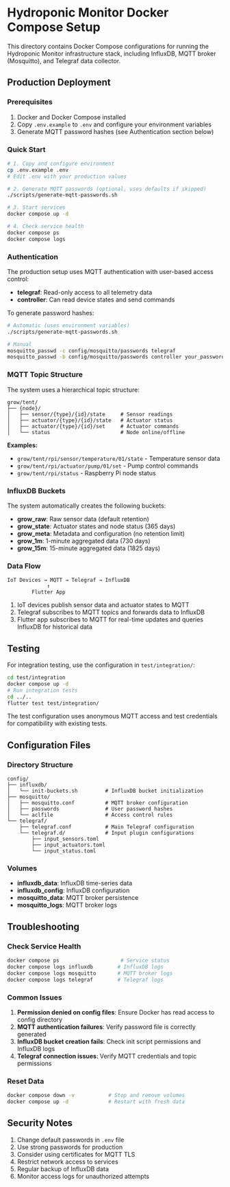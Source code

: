 # Hydroponic Monitor Docker Compose Setup

This directory contains Docker Compose configurations for running the Hydroponic Monitor infrastructure stack, including InfluxDB, MQTT broker (Mosquitto), and Telegraf data collector.

## Production Deployment

### Prerequisites

1. Docker and Docker Compose installed
2. Copy `.env.example` to `.env` and configure your environment variables
3. Generate MQTT password hashes (see Authentication section below)

### Quick Start

```bash
# 1. Copy and configure environment
cp .env.example .env
# Edit .env with your production values

# 2. Generate MQTT passwords (optional, uses defaults if skipped)
./scripts/generate-mqtt-passwords.sh

# 3. Start services
docker compose up -d

# 4. Check service health
docker compose ps
docker compose logs
```

### Authentication

The production setup uses MQTT authentication with user-based access control:

- **telegraf**: Read-only access to all telemetry data
- **controller**: Can read device states and send commands

To generate password hashes:

```bash
# Automatic (uses environment variables)
./scripts/generate-mqtt-passwords.sh

# Manual
mosquitto_passwd -c config/mosquitto/passwords telegraf
mosquitto_passwd -b config/mosquitto/passwords controller your_password
```

### MQTT Topic Structure

The system uses a hierarchical topic structure:

```
grow/tent/
├── {node}/
│   ├── sensor/{type}/{id}/state     # Sensor readings
│   ├── actuator/{type}/{id}/state   # Actuator status
│   ├── actuator/{type}/{id}/set     # Actuator commands
│   └── status                       # Node online/offline
```

**Examples:**
- `grow/tent/rpi/sensor/temperature/01/state` - Temperature sensor data
- `grow/tent/rpi/actuator/pump/01/set` - Pump control commands
- `grow/tent/rpi/status` - Raspberry Pi node status

### InfluxDB Buckets

The system automatically creates the following buckets:

- **grow_raw**: Raw sensor data (default retention)
- **grow_state**: Actuator states and node status (365 days)
- **grow_meta**: Metadata and configuration (no retention limit)
- **grow_1m**: 1-minute aggregated data (730 days)
- **grow_15m**: 15-minute aggregated data (1825 days)

### Data Flow

```
IoT Devices → MQTT → Telegraf → InfluxDB
             ↑
        Flutter App
```

1. IoT devices publish sensor data and actuator states to MQTT
2. Telegraf subscribes to MQTT topics and forwards data to InfluxDB
3. Flutter app subscribes to MQTT for real-time updates and queries InfluxDB for historical data

## Testing

For integration testing, use the configuration in `test/integration/`:

```bash
cd test/integration
docker compose up -d
# Run integration tests
cd ../..
flutter test test/integration/
```

The test configuration uses anonymous MQTT access and test credentials for compatibility with existing tests.

## Configuration Files

### Directory Structure

```
config/
├── influxdb/
│   └── init-buckets.sh         # InfluxDB bucket initialization
├── mosquitto/
│   ├── mosquitto.conf          # MQTT broker configuration
│   ├── passwords               # User password hashes
│   └── aclfile                 # Access control rules
└── telegraf/
    ├── telegraf.conf           # Main Telegraf configuration
    └── telegraf.d/             # Input plugin configurations
        ├── input_sensors.toml
        ├── input_actuators.toml
        └── input_status.toml
```

### Volumes

- **influxdb_data**: InfluxDB time-series data
- **influxdb_config**: InfluxDB configuration
- **mosquitto_data**: MQTT broker persistence
- **mosquitto_logs**: MQTT broker logs

## Troubleshooting

### Check Service Health

```bash
docker compose ps                    # Service status
docker compose logs influxdb        # InfluxDB logs
docker compose logs mosquitto       # MQTT broker logs
docker compose logs telegraf        # Telegraf logs
```

### Common Issues

1. **Permission denied on config files**: Ensure Docker has read access to config directory
2. **MQTT authentication failures**: Verify password file is correctly generated
3. **InfluxDB bucket creation fails**: Check init script permissions and InfluxDB logs
4. **Telegraf connection issues**: Verify MQTT credentials and topic permissions

### Reset Data

```bash
docker compose down -v           # Stop and remove volumes
docker compose up -d             # Restart with fresh data
```

## Security Notes

1. Change default passwords in `.env` file
2. Use strong passwords for production
3. Consider using certificates for MQTT TLS
4. Restrict network access to services
5. Regular backup of InfluxDB data
6. Monitor access logs for unauthorized attempts